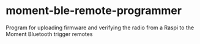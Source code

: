 # moment-ble-remote-programmer
Program for uploading firmware and verifying the radio from a Raspi to the Moment Bluetooth trigger remotes
